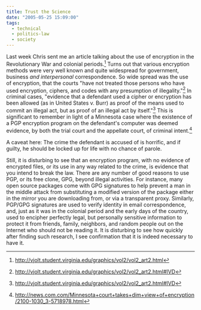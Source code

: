 ```yaml
---
title: Trust the Science
date: "2005-05-25 15:09:00"
tags:
  - technical
  - politics-law
  - society
---
```

Last week Chris sent me an article talking about the use of
encryption in the Revolutionary War and colonial periods.[^1] Turns
out that various encryption methods were very well known and quite
widespread for government, business *and interpersonal*
correspondence.  So wide spread was the use of encryption, that the
courts "have not treated those persons who have used encryption,
ciphers, and codes with any presumption of illegality."[^2]
In criminal cases, "evidence that a defendant used a cipher
or encryption has been allowed (as in United States v. Burr) as
proof of the means used to commit an illegal act, but as proof of
an illegal act by itself."[^3] This is significant to remember in
light of a Minnesota case where the existence of a PGP encryption
program on the defendant's computer was deemed evidence, by both
the trial court and the appellate court, of criminal intent.[^4]

A caveat here: The crime the defendant is accused of is horrific,
and if guilty, he should be locked up for life with no chance
of parole.

Still, it is disturbing to see that an encryption program, with
no evidence of encrypted files, or its use in any way related to the
crime, is evidence that you intend to break the law.  There are any
number of good reasons to use PGP, or its free clone, GPG, beyond
illegal activities.  For instance, many open source packages come
with GPG signatures to help prevent a man in the middle attack
from substituting a modified version of the package either in
the mirror you are downloading from, or via a transparent proxy.
Similarly, PGP/GPG signatures are used to verify identity in email
correspondence, and, just as it was in the colonial period and
the early days of the country, used to encipher perfectly legal,
but personally sensitive information to protect it from friends,
family, neighbors, and random people out on the Internet who should
not be reading it.  It is disturbing to see how quickly after finding
such research, I see confirmation that it is indeed necessary to
have it.

[^1]: <http://vjolt.student.virginia.edu/graphics/vol2/vol2_art2.html>

[^2]: <http://vjolt.student.virginia.edu/graphics/vol2/vol2_art2.html#IVD>

[^3]: <http://vjolt.student.virginia.edu/graphics/vol2/vol2_art2.html#IVD>

[^4]: <http://news.com.com/Minnesota+court+takes+dim+view+of+encryption/2100-1030_3-5718978.html>

